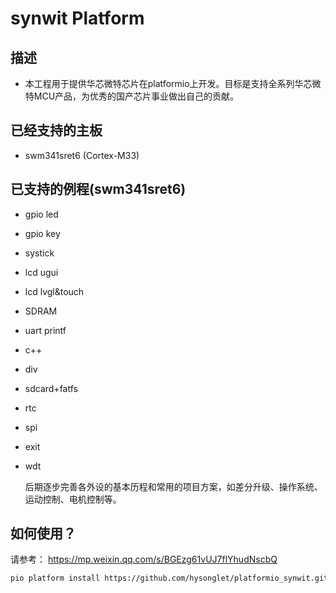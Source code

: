 # synwit Platform

## 描述

- 本工程用于提供华芯微特芯片在platformio上开发。目标是支持全系列华芯微特MCU产品，为优秀的国产芯片事业做出自己的贡献。

## 已经支持的主板
* swm341sret6 (Cortex-M33)

## 已支持的例程(swm341sret6)

- gpio led

- gpio key

- systick

- lcd ugui

- lcd lvgl&touch

- SDRAM

- uart printf

- c++

- div

- sdcard+fatfs

- rtc

- spi

- exit

- wdt

  后期逐步完善各外设的基本历程和常用的项目方案，如差分升级、操作系统、运动控制、电机控制等。

## 如何使用？

请参考： https://mp.weixin.qq.com/s/BGEzg61vUJ7flYhudNscbQ

```bash
pio platform install https://github.com/hysonglet/platformio_synwit.git
```

